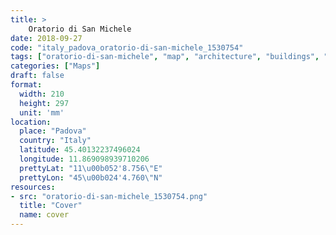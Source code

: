 ```yaml
---
title: > 
    Oratorio di San Michele
date: 2018-09-27
code: "italy_padova_oratorio-di-san-michele_1530754"
tags: ["oratorio-di-san-michele", "map", "architecture", "buildings", "Padova", "Italy"]
categories: ["Maps"]
draft: false
format:
  width: 210
  height: 297
  unit: 'mm'
location:
  place: "Padova"
  country: "Italy"
  latitude: 45.40132237496024
  longitude: 11.869098939710206
  prettyLat: "11\u00b052'8.756\"E"
  prettyLon: "45\u00b024'4.760\"N"
resources:
- src: "oratorio-di-san-michele_1530754.png"
  title: "Cover"
  name: cover
---
```

